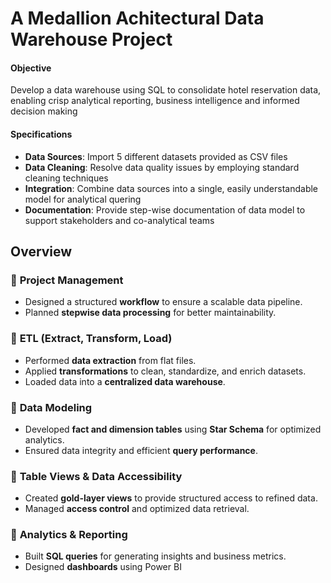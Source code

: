 # A Medallion Achitectural Data Warehouse Project
#### Objective
Develop a data warehouse using SQL to consolidate hotel reservation data, enabling crisp analytical reporting, business intelligence and informed decision making

#### Specifications
- **Data Sources**: Import 5 different datasets provided as CSV files
- **Data Cleaning**: Resolve data quality issues by employing standard cleaning techniques
- **Integration**: Combine data sources into a single, easily understandable model for analytical quering
- **Documentation**: Provide step-wise documentation of data model to support stakeholders and co-analytical teams


## **Overview**
### 🔹 **Project Management**
- Designed a structured **workflow** to ensure a scalable data pipeline.
- Planned **stepwise data processing** for better maintainability.

### 🔹 **ETL (Extract, Transform, Load)**
- Performed **data extraction** from flat files.
- Applied **transformations** to clean, standardize, and enrich datasets.
- Loaded data into a **centralized data warehouse**.

### 🔹 **Data Modeling**
- Developed **fact and dimension tables** using **Star Schema** for optimized analytics.
- Ensured data integrity and efficient **query performance**.

### 🔹 **Table Views & Data Accessibility**
- Created **gold-layer views** to provide structured access to refined data.
- Managed **access control** and optimized data retrieval.

### 🔹 **Analytics & Reporting**
- Built **SQL queries** for generating insights and business metrics.
- Designed **dashboards** using Power BI



